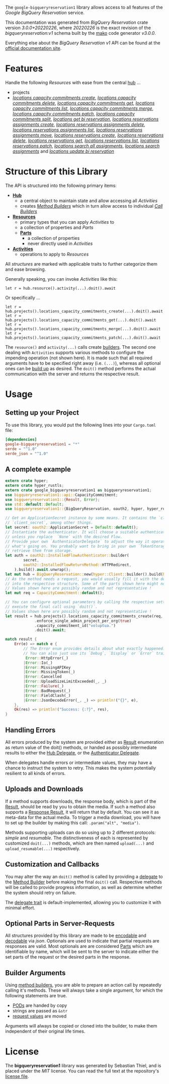 <!---
DO NOT EDIT !
This file was generated automatically from 'src/mako/api/README.md.mako'
DO NOT EDIT !
-->
The `google-bigqueryreservation1` library allows access to all features of the *Google BigQuery Reservation* service.

This documentation was generated from *BigQuery Reservation* crate version *3.0.0+20220226*, where *20220226* is the exact revision of the *bigqueryreservation:v1* schema built by the [mako](http://www.makotemplates.org/) code generator *v3.0.0*.

Everything else about the *BigQuery Reservation* *v1* API can be found at the
[official documentation site](https://cloud.google.com/bigquery/).
# Features

Handle the following *Resources* with ease from the central [hub](https://docs.rs/google-bigqueryreservation1/3.0.0+20220226/google_bigqueryreservation1/BigQueryReservation) ... 

* projects
 * [*locations capacity commitments create*](https://docs.rs/google-bigqueryreservation1/3.0.0+20220226/google_bigqueryreservation1/api::ProjectLocationCapacityCommitmentCreateCall), [*locations capacity commitments delete*](https://docs.rs/google-bigqueryreservation1/3.0.0+20220226/google_bigqueryreservation1/api::ProjectLocationCapacityCommitmentDeleteCall), [*locations capacity commitments get*](https://docs.rs/google-bigqueryreservation1/3.0.0+20220226/google_bigqueryreservation1/api::ProjectLocationCapacityCommitmentGetCall), [*locations capacity commitments list*](https://docs.rs/google-bigqueryreservation1/3.0.0+20220226/google_bigqueryreservation1/api::ProjectLocationCapacityCommitmentListCall), [*locations capacity commitments merge*](https://docs.rs/google-bigqueryreservation1/3.0.0+20220226/google_bigqueryreservation1/api::ProjectLocationCapacityCommitmentMergeCall), [*locations capacity commitments patch*](https://docs.rs/google-bigqueryreservation1/3.0.0+20220226/google_bigqueryreservation1/api::ProjectLocationCapacityCommitmentPatchCall), [*locations capacity commitments split*](https://docs.rs/google-bigqueryreservation1/3.0.0+20220226/google_bigqueryreservation1/api::ProjectLocationCapacityCommitmentSplitCall), [*locations get bi reservation*](https://docs.rs/google-bigqueryreservation1/3.0.0+20220226/google_bigqueryreservation1/api::ProjectLocationGetBiReservationCall), [*locations reservations assignments create*](https://docs.rs/google-bigqueryreservation1/3.0.0+20220226/google_bigqueryreservation1/api::ProjectLocationReservationAssignmentCreateCall), [*locations reservations assignments delete*](https://docs.rs/google-bigqueryreservation1/3.0.0+20220226/google_bigqueryreservation1/api::ProjectLocationReservationAssignmentDeleteCall), [*locations reservations assignments list*](https://docs.rs/google-bigqueryreservation1/3.0.0+20220226/google_bigqueryreservation1/api::ProjectLocationReservationAssignmentListCall), [*locations reservations assignments move*](https://docs.rs/google-bigqueryreservation1/3.0.0+20220226/google_bigqueryreservation1/api::ProjectLocationReservationAssignmentMoveCall), [*locations reservations create*](https://docs.rs/google-bigqueryreservation1/3.0.0+20220226/google_bigqueryreservation1/api::ProjectLocationReservationCreateCall), [*locations reservations delete*](https://docs.rs/google-bigqueryreservation1/3.0.0+20220226/google_bigqueryreservation1/api::ProjectLocationReservationDeleteCall), [*locations reservations get*](https://docs.rs/google-bigqueryreservation1/3.0.0+20220226/google_bigqueryreservation1/api::ProjectLocationReservationGetCall), [*locations reservations list*](https://docs.rs/google-bigqueryreservation1/3.0.0+20220226/google_bigqueryreservation1/api::ProjectLocationReservationListCall), [*locations reservations patch*](https://docs.rs/google-bigqueryreservation1/3.0.0+20220226/google_bigqueryreservation1/api::ProjectLocationReservationPatchCall), [*locations search all assignments*](https://docs.rs/google-bigqueryreservation1/3.0.0+20220226/google_bigqueryreservation1/api::ProjectLocationSearchAllAssignmentCall), [*locations search assignments*](https://docs.rs/google-bigqueryreservation1/3.0.0+20220226/google_bigqueryreservation1/api::ProjectLocationSearchAssignmentCall) and [*locations update bi reservation*](https://docs.rs/google-bigqueryreservation1/3.0.0+20220226/google_bigqueryreservation1/api::ProjectLocationUpdateBiReservationCall)




# Structure of this Library

The API is structured into the following primary items:

* **[Hub](https://docs.rs/google-bigqueryreservation1/3.0.0+20220226/google_bigqueryreservation1/BigQueryReservation)**
    * a central object to maintain state and allow accessing all *Activities*
    * creates [*Method Builders*](https://docs.rs/google-bigqueryreservation1/3.0.0+20220226/google_bigqueryreservation1/client::MethodsBuilder) which in turn
      allow access to individual [*Call Builders*](https://docs.rs/google-bigqueryreservation1/3.0.0+20220226/google_bigqueryreservation1/client::CallBuilder)
* **[Resources](https://docs.rs/google-bigqueryreservation1/3.0.0+20220226/google_bigqueryreservation1/client::Resource)**
    * primary types that you can apply *Activities* to
    * a collection of properties and *Parts*
    * **[Parts](https://docs.rs/google-bigqueryreservation1/3.0.0+20220226/google_bigqueryreservation1/client::Part)**
        * a collection of properties
        * never directly used in *Activities*
* **[Activities](https://docs.rs/google-bigqueryreservation1/3.0.0+20220226/google_bigqueryreservation1/client::CallBuilder)**
    * operations to apply to *Resources*

All *structures* are marked with applicable traits to further categorize them and ease browsing.

Generally speaking, you can invoke *Activities* like this:

```Rust,ignore
let r = hub.resource().activity(...).doit().await
```

Or specifically ...

```ignore
let r = hub.projects().locations_capacity_commitments_create(...).doit().await
let r = hub.projects().locations_capacity_commitments_get(...).doit().await
let r = hub.projects().locations_capacity_commitments_merge(...).doit().await
let r = hub.projects().locations_capacity_commitments_patch(...).doit().await
```

The `resource()` and `activity(...)` calls create [builders][builder-pattern]. The second one dealing with `Activities` 
supports various methods to configure the impending operation (not shown here). It is made such that all required arguments have to be 
specified right away (i.e. `(...)`), whereas all optional ones can be [build up][builder-pattern] as desired.
The `doit()` method performs the actual communication with the server and returns the respective result.

# Usage

## Setting up your Project

To use this library, you would put the following lines into your `Cargo.toml` file:

```toml
[dependencies]
google-bigqueryreservation1 = "*"
serde = "^1.0"
serde_json = "^1.0"
```

## A complete example

```Rust
extern crate hyper;
extern crate hyper_rustls;
extern crate google_bigqueryreservation1 as bigqueryreservation1;
use bigqueryreservation1::api::CapacityCommitment;
use bigqueryreservation1::{Result, Error};
use std::default::Default;
use bigqueryreservation1::{BigQueryReservation, oauth2, hyper, hyper_rustls};

// Get an ApplicationSecret instance by some means. It contains the `client_id` and 
// `client_secret`, among other things.
let secret: oauth2::ApplicationSecret = Default::default();
// Instantiate the authenticator. It will choose a suitable authentication flow for you, 
// unless you replace  `None` with the desired Flow.
// Provide your own `AuthenticatorDelegate` to adjust the way it operates and get feedback about 
// what's going on. You probably want to bring in your own `TokenStorage` to persist tokens and
// retrieve them from storage.
let auth = oauth2::InstalledFlowAuthenticator::builder(
        secret,
        oauth2::InstalledFlowReturnMethod::HTTPRedirect,
    ).build().await.unwrap();
let mut hub = BigQueryReservation::new(hyper::Client::builder().build(hyper_rustls::HttpsConnector::with_native_roots()), auth);
// As the method needs a request, you would usually fill it with the desired information
// into the respective structure. Some of the parts shown here might not be applicable !
// Values shown here are possibly random and not representative !
let mut req = CapacityCommitment::default();

// You can configure optional parameters by calling the respective setters at will, and
// execute the final call using `doit()`.
// Values shown here are possibly random and not representative !
let result = hub.projects().locations_capacity_commitments_create(req, "parent")
             .enforce_single_admin_project_per_org(true)
             .capacity_commitment_id("voluptua.")
             .doit().await;

match result {
    Err(e) => match e {
        // The Error enum provides details about what exactly happened.
        // You can also just use its `Debug`, `Display` or `Error` traits
         Error::HttpError(_)
        |Error::Io(_)
        |Error::MissingAPIKey
        |Error::MissingToken(_)
        |Error::Cancelled
        |Error::UploadSizeLimitExceeded(_, _)
        |Error::Failure(_)
        |Error::BadRequest(_)
        |Error::FieldClash(_)
        |Error::JsonDecodeError(_, _) => println!("{}", e),
    },
    Ok(res) => println!("Success: {:?}", res),
}

```
## Handling Errors

All errors produced by the system are provided either as [Result](https://docs.rs/google-bigqueryreservation1/3.0.0+20220226/google_bigqueryreservation1/client::Result) enumeration as return value of
the doit() methods, or handed as possibly intermediate results to either the 
[Hub Delegate](https://docs.rs/google-bigqueryreservation1/3.0.0+20220226/google_bigqueryreservation1/client::Delegate), or the [Authenticator Delegate](https://docs.rs/yup-oauth2/*/yup_oauth2/trait.AuthenticatorDelegate.html).

When delegates handle errors or intermediate values, they may have a chance to instruct the system to retry. This 
makes the system potentially resilient to all kinds of errors.

## Uploads and Downloads
If a method supports downloads, the response body, which is part of the [Result](https://docs.rs/google-bigqueryreservation1/3.0.0+20220226/google_bigqueryreservation1/client::Result), should be
read by you to obtain the media.
If such a method also supports a [Response Result](https://docs.rs/google-bigqueryreservation1/3.0.0+20220226/google_bigqueryreservation1/client::ResponseResult), it will return that by default.
You can see it as meta-data for the actual media. To trigger a media download, you will have to set up the builder by making
this call: `.param("alt", "media")`.

Methods supporting uploads can do so using up to 2 different protocols: 
*simple* and *resumable*. The distinctiveness of each is represented by customized 
`doit(...)` methods, which are then named `upload(...)` and `upload_resumable(...)` respectively.

## Customization and Callbacks

You may alter the way an `doit()` method is called by providing a [delegate](https://docs.rs/google-bigqueryreservation1/3.0.0+20220226/google_bigqueryreservation1/client::Delegate) to the 
[Method Builder](https://docs.rs/google-bigqueryreservation1/3.0.0+20220226/google_bigqueryreservation1/client::CallBuilder) before making the final `doit()` call. 
Respective methods will be called to provide progress information, as well as determine whether the system should 
retry on failure.

The [delegate trait](https://docs.rs/google-bigqueryreservation1/3.0.0+20220226/google_bigqueryreservation1/client::Delegate) is default-implemented, allowing you to customize it with minimal effort.

## Optional Parts in Server-Requests

All structures provided by this library are made to be [encodable](https://docs.rs/google-bigqueryreservation1/3.0.0+20220226/google_bigqueryreservation1/client::RequestValue) and 
[decodable](https://docs.rs/google-bigqueryreservation1/3.0.0+20220226/google_bigqueryreservation1/client::ResponseResult) via *json*. Optionals are used to indicate that partial requests are responses 
are valid.
Most optionals are are considered [Parts](https://docs.rs/google-bigqueryreservation1/3.0.0+20220226/google_bigqueryreservation1/client::Part) which are identifiable by name, which will be sent to 
the server to indicate either the set parts of the request or the desired parts in the response.

## Builder Arguments

Using [method builders](https://docs.rs/google-bigqueryreservation1/3.0.0+20220226/google_bigqueryreservation1/client::CallBuilder), you are able to prepare an action call by repeatedly calling it's methods.
These will always take a single argument, for which the following statements are true.

* [PODs][wiki-pod] are handed by copy
* strings are passed as `&str`
* [request values](https://docs.rs/google-bigqueryreservation1/3.0.0+20220226/google_bigqueryreservation1/client::RequestValue) are moved

Arguments will always be copied or cloned into the builder, to make them independent of their original life times.

[wiki-pod]: http://en.wikipedia.org/wiki/Plain_old_data_structure
[builder-pattern]: http://en.wikipedia.org/wiki/Builder_pattern
[google-go-api]: https://github.com/google/google-api-go-client

# License
The **bigqueryreservation1** library was generated by Sebastian Thiel, and is placed 
under the *MIT* license.
You can read the full text at the repository's [license file][repo-license].

[repo-license]: https://github.com/Byron/google-apis-rsblob/main/LICENSE.md
